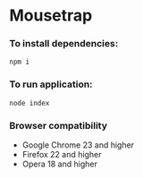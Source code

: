 # Mousetrap

### To install dependencies:

`npm i`

### To run application:

`node index`

### Browser compatibility

* Google Chrome 23 and higher
* Firefox 22 and higher
* Opera 18 and higher
